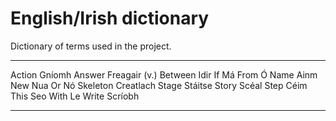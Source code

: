 # English/Irish dictionary

Dictionary of terms used in the project.

----------- -----------
 Action      Gníomh
 Answer      Freagair (v.)
 Between     Idir
 If          Má
 From        Ó
 Name        Ainm
 New         Nua
 Or          Nó
 Skeleton    Creatlach
 Stage       Stáitse
 Story       Scéal
 Step        Céim
 This        Seo
 With        Le
 Write       Scríobh
----------- ------------
